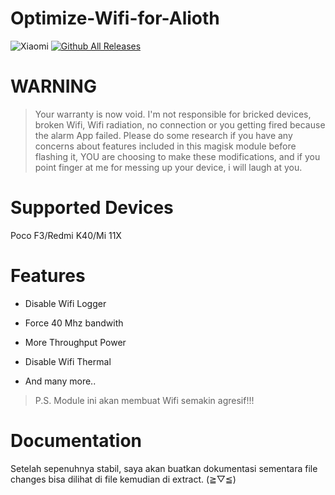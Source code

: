 # Optimize-Wifi-for-Alioth
![Xiaomi](https://img.shields.io/badge/Xiaomi-%23FF6900.svg?style=for-the-badge&logo=xiaomi&logoColor=white)
[![Github All Releases](https://img.shields.io/github/downloads/IRedDragonICY/Optimize-Wifi-for-Alioth/total.svg)]()

# WARNING
>Your warranty is now void.
>I'm not responsible for bricked devices, broken Wifi,
Wifi radiation, no connection or you getting fired because the alarm App failed. Please do some research if you have any concerns about features included in this magisk module before flashing it, YOU are choosing to make these modifications, and if you point finger at me for messing up your device, i will laugh at you.

# Supported Devices
Poco F3/Redmi K40/Mi 11X
# Features

* Disable Wifi Logger

* Force 40 Mhz bandwith

* More Throughput Power

* Disable Wifi Thermal

* And many more..

>P.S. Module ini akan membuat Wifi semakin agresif!!!

# Documentation

Setelah sepenuhnya stabil, saya akan buatkan dokumentasi sementara file changes bisa dilihat di file kemudian di extract. (≧▽≦)
